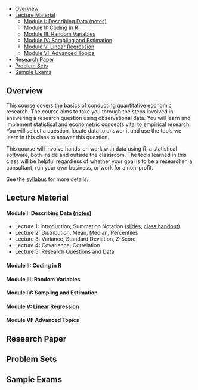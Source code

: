 

- [Overview](#overview)
- [Lecture Material](#lecture-material)
    - [Module I: Describing Data (notes)](#module-i-describing-data-notes)
    - [Module II: Coding in R](#module-ii-coding-in-r)
    - [Module III: Random Variables](#module-iii-random-variables)
    - [Module IV: Sampling and Estimation](#module-iv-sampling-and-estimation)
    - [Module V: Linear Regression](#module-v-linear-regression)
    - [Module VI: Advanced Topics](#module-vi-advanced-topics)
- [Research Paper](#research-paper)
- [Problem Sets](#problem-sets)
- [Sample Exams](#sample-exams)

## Overview

This course covers the basics of conducting quantitative economic research. The course aims to take you through the steps involved in answering a research question using observational data. You will learn and implement statistical and econometric concepts vital to empirical research. You will select a question, locate data to answer it and use the tools we learn in this class to answer this question.

This course will involve hands-on work with data using *R*, a statistical software, both inside and outside the classroom. The tools learned in this class will be helpful regardless of whether your goal is to be a researcher, a consultant, run your own business, or work for a non-profit.

See the [syllabus](../../Syllabus/Econ%20340%20Syllabus.pdf) for more details.

## Lecture Material

#### Module I: Describing Data ([notes](../../Lecture%20Notes/Module%20I/Module%20I%20Notes.pdf))
- Lecture 1: Introduction; Summation Notation ([slides](../../Lecture%20Slides/Module%20I/Module%20I%20Lecture%201.pdf), [class handout](../../Lecture%20Slides/Module%20I/Module%20I%20Lecture%201.pdf))
- Lecture 2: Distribution, Mean, Median, Percentiles
- Lecture 3: Variance, Standard Deviation, Z-Score
- Lecture 4: Covariance, Correlation
- Lecture 5: Research Questions and Data

#### Module II: Coding in R

#### Module III: Random Variables

#### Module IV: Sampling and Estimation

#### Module V: Linear Regression

#### Module VI: Advanced Topics


## Research Paper

## Problem Sets

## Sample Exams

```